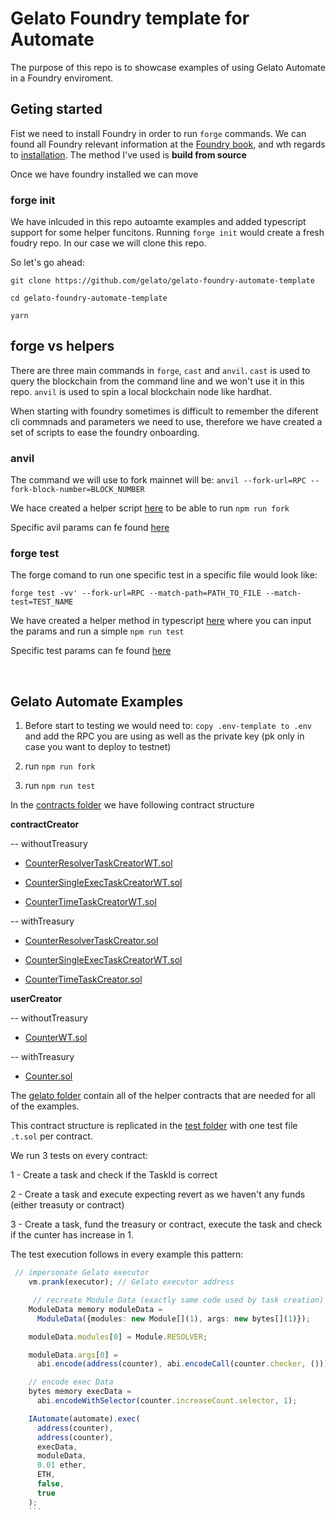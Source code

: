# Gelato Foundry template for Automate

The purpose of this repo is to showcase examples of using Gelato Automate in a Foundry enviroment. 


## Geting started

Fist we need to install Foundry in order to run `forge` commands. We can found all Foundry relevant information at the [Foundry book](https://book.getfoundry.sh/), and wth regards to [installation](https://book.getfoundry.sh/getting-started/installation). The method I've used is **build from source**

Once we have foundry installed we can move 

### forge init
We have inlcuded in this repo autoamte examples and added typescript support for some helper funcitons. Running `forge init` would create a fresh foudry repo. In our case we will clone this repo.

So let's go ahead:

`git clone https://github.com/gelato/gelato-foundry-automate-template`

`cd gelato-foundry-automate-template`

`yarn`



## forge vs helpers
There are three main commands in `forge`, `cast` and `anvil`.  `cast` is used to query the blockchain from the command line and we won't use it in this repo. `anvil` is used to spin a local blockchain node like hardhat.

When starting with foundry sometimes is difficult to remember the diferent cli commnads and parameters we need to use, therefore we have created a set of scripts to ease the foundry onboarding.

### anvil
The command we will use to fork mainnet will be:
`anvil --fork-url=RPC --fork-block-number=BLOCK_NUMBER`

We hace created a helper script [here](https://github.com/gelatodigital/gelato-automate-foundry-template/blob/main/helpers/fork.ts) to be able to run
`npm run fork`

Specific avil params can fe found [here](https://book.getfoundry.sh/anvil/)

### forge test
The forge comand to run one specific test in a specific file would look like:

`forge test -vv' --fork-url=RPC --match-path=PATH_TO_FILE --match-test=TEST_NAME`

We have created a helper method in typescript [here](https://github.com/gelatodigital/gelato-automate-foundry-template/blob/main/helpers/test.ts) where you can input the params and run a simple
`npm run test`

Specific test params can fe found [here](https://book.getfoundry.sh/reference/forge/forge-test)

  &nbsp; 
## Gelato Automate Examples

1) Before start to testing we would need to:
`copy .env-template to .env` and add the RPC you are using as well as the private key (pk only in case you want to deploy to testnet)

2) run `npm run fork`

3) run `npm run test`

In the [contracts folder](https://github.com/gelatodigital/gelato-automate-foundry-template/tree/main/src) we have following contract structure

**contractCreator**

   -- withoutTreasury

  * [CounterResolverTaskCreatorWT.sol](https://github.com/gelatodigital/gelato-automate-foundry-template/blob/main/src/contractCreator/withoutTreasury/CounterResolverTaskCreatorWT.sol) 

  * [CounterSingleExecTaskCreatorWT.sol](https://github.com/gelatodigital/gelato-automate-foundry-template/blob/main/src/contractCreator/withoutTreasury/CounterSingleExecTaskCreatorWT.sol) 

  * [CounterTimeTaskCreatorWT.sol](https://github.com/gelatodigital/gelato-automate-foundry-template/blob/main/src/contractCreator/withoutTreasury/CounterTimeTaskCreatorWT.sol) 

  -- withTreasury   

  * [CounterResolverTaskCreator.sol](https://github.com/gelatodigital/gelato-automate-foundry-template/blob/main/src/contractCreator/withTreasury/CounterResolverTaskCreator.sol) 

  * [CounterSingleExecTaskCreatorWT.sol](https://github.com/gelatodigital/gelato-automate-foundry-template/blob/main/src/contractCreator/withTreasury/CounterSingleExecTaskCreator.sol) 

  * [CounterTimeTaskCreator.sol](https://github.com/gelatodigital/gelato-automate-foundry-template/blob/main/src/contractCreator/withTreasury/CounterTimeTaskCreator.sol) 


  **userCreator**

 -- withoutTreasury
  * [CounterWT.sol](https://github.com/gelatodigital/gelato-automate-foundry-template/blob/main/src/userCreator/withoutTreasury/CounterWT.sol)   

 -- withTreasury
  * [Counter.sol](https://github.com/gelatodigital/gelato-automate-foundry-template/blob/main/src/userCreator/withTreasury/Counter.sol)      

The [gelato folder](https://github.com/gelatodigital/gelato-automate-foundry-template/tree/main/src/gelato) contain all of the helper contracts that are needed for all of the examples.

This contract structure is replicated in the [test folder](https://github.com/gelatodigital/gelato-automate-foundry-template/tree/main/test) with one test file `.t.sol` per contract.

We run 3 tests on every contract:

1 - Create a task and check if the TaskId is correct

2 - Create a task and execute expecting revert as we haven't any funds (either treasuty or contract)

3 - Create a task, fund the treasury or contract, execute the task and check if the cunter has increase in 1.

The test execution follows in every example this pattern:
```ts
 // impersonate Gelato executor
    vm.prank(executor); // Gelato executor address

     // recreate Module Data (exactly same code used by task creation)
    ModuleData memory moduleData =
      ModuleData({modules: new Module[](1), args: new bytes[](1)});

    moduleData.modules[0] = Module.RESOLVER;

    moduleData.args[0] =
      abi.encode(address(counter), abi.encodeCall(counter.checker, ()));

    // encode exec Data
    bytes memory execData =
      abi.encodeWithSelector(counter.increaseCount.selector, 1);

    IAutomate(automate).exec(
      address(counter),
      address(counter),
      execData,
      moduleData,
      0.01 ether,
      ETH,
      false,
      true
    );
    ```

